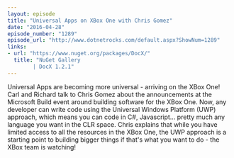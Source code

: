 ```yaml
---
layout: episode
title: "Universal Apps on XBox One with Chris Gomez"
date: "2016-04-28"
episode_number: "1289"
episode_url: "http://www.dotnetrocks.com/default.aspx?ShowNum=1289"
links:
- url: "https://www.nuget.org/packages/DocX/"
  title: "NuGet Gallery
        | DocX 1.2.1"
---
```


Universal Apps are becoming more universal - arriving on the XBox One! Carl and Richard talk to Chris Gomez about the announcements at the Microsoft Build event around building software for the XBox One. Now, any developer can write code using the Universal Windows Platform (UWP) approach, which means you can code in C#, Javascript... pretty much any language you want in the CLR space. Chris explains that while you have limited access to all the resources in the XBox One, the UWP approach is a starting point to building bigger things if that's what you want to do - the XBox team is watching!
